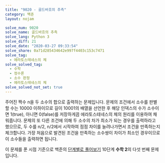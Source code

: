 ```yaml
---
title: "9020 - 골드바흐의 추측"
category: 백준
layout: nojam

solve_num: 9020
solve_name: 골드바흐의 추측
solve_lang: Python 3
solve_diff: 21
solve_date: "2020-03-27 09:33:54"
solve_share: 0a71d285434642e997f4403c153c7471
solve_tag:
  - 에라토스테네스의 체
solve_solved_tag:
  - 수학
  - 정수론
  - 소수 판정
  - 에라토스테네스의 체
solve_solved_not_set: true
---
```


주어진 짝수 n을 두 소수의 합으로 출력하는 문제입니다. 문제의 조건에서 소수를 판별할 수는 10000 이하이므로 길이 10001의 배열을 선언한 후 해당 인덱스의 수가 소수이면 1(true), 아니면 0(false)를 저장하게끔 에라토스테네스의 체의 원리를 이용하여 채워줍니다. 문제의 또 다른 조건에 의해 두 소수의 차가 최소가 되는 경우를 출력하라고 했으므로, 두 수를 n/2, n/2에서 시작하여 점점 차이를 늘려나가면서 조건을 만족하는지 체크합니다. 가장 처음으로 발견된 조건을 만족하는 소수쌍이 차이가 최소인 경우이므로 이 소수들을 출력하면 됩니다.

이 문제를 푼 시점 기준으로 백준의 [단계별로 풀어보기](http://noj.am/p/s) 10단계 **수학 2**의 다섯 번째 문제입니다.
